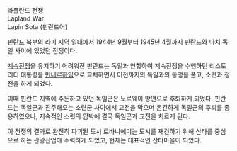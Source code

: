 라플란드 전쟁  
Lapland War  
Lapin Sota (핀란드어)

[핀란드](%ED%95%80%EB%9E%80%EB%93%9C.md) 북부의 라피 지역 일대에서 1944년 9월부터 1945년 4월까지
핀란드와 나치 독일 사이에 있었던 전쟁이다.

[계속전쟁](%EA%B3%84%EC%86%8D%EC%A0%84%EC%9F%81.md)을 유지하기 어려워진 핀란드는 독일과 연합하여
계속전쟁을 수행하던 리스토 리티 대통령을
[만네르하임](%EB%A7%8C%EB%84%A4%EB%A5%B4%ED%95%98%EC%9E%84.md)으로 교체하면서 이전까지의
독일과의 동맹을 풀고, 소련과 정전을 하게 되었다.

이때 핀란드 지역에 주둔하고 있던 독일군은 노르웨이 방면으로 후퇴하게 되었다. 핀란드는 독일군과 진주해오는 소련군 사이에서 교전을 막으며
온건하게 독일군의 후퇴를 종용하였으나, 지속적인 소련의 압박에 결국 독일군과 교전을 치르게 된다.

이 전쟁의 결과로 완전히 파괴된 도시 로바니에미는 도시를 재건하기 위해 산타를 중심으로 하는 관광산업에 주력하게 되었고, 현재는 대표적인
산타마을이 되었다.

